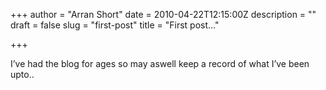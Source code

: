 +++
author = "Arran Short"
date = 2010-04-22T12:15:00Z
description = ""
draft = false
slug = "first-post"
title = "First post..."

+++


I’ve had the blog for ages so may aswell keep a record of what I’ve been upto..

